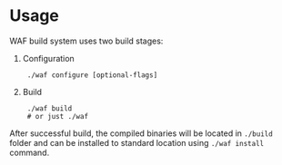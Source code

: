 Usage
=====

WAF build system uses two build stages:

1. Configuration

        ./waf configure [optional-flags]

2. Build

        ./waf build
        # or just ./waf

After successful build, the compiled binaries will be located in `./build` folder and can be installed to standard location using `./waf install` command.
